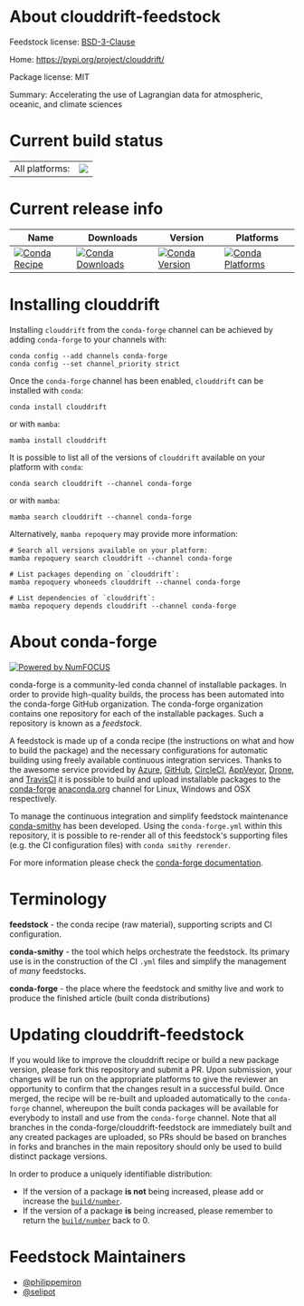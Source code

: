 About clouddrift-feedstock
==========================

Feedstock license: [BSD-3-Clause](https://github.com/conda-forge/clouddrift-feedstock/blob/main/LICENSE.txt)

Home: https://pypi.org/project/clouddrift/

Package license: MIT

Summary: Accelerating the use of Lagrangian data for atmospheric, oceanic, and climate sciences

Current build status
====================


<table><tr><td>All platforms:</td>
    <td>
      <a href="https://dev.azure.com/conda-forge/feedstock-builds/_build/latest?definitionId=18553&branchName=main">
        <img src="https://dev.azure.com/conda-forge/feedstock-builds/_apis/build/status/clouddrift-feedstock?branchName=main">
      </a>
    </td>
  </tr>
</table>

Current release info
====================

| Name | Downloads | Version | Platforms |
| --- | --- | --- | --- |
| [![Conda Recipe](https://img.shields.io/badge/recipe-clouddrift-green.svg)](https://anaconda.org/conda-forge/clouddrift) | [![Conda Downloads](https://img.shields.io/conda/dn/conda-forge/clouddrift.svg)](https://anaconda.org/conda-forge/clouddrift) | [![Conda Version](https://img.shields.io/conda/vn/conda-forge/clouddrift.svg)](https://anaconda.org/conda-forge/clouddrift) | [![Conda Platforms](https://img.shields.io/conda/pn/conda-forge/clouddrift.svg)](https://anaconda.org/conda-forge/clouddrift) |

Installing clouddrift
=====================

Installing `clouddrift` from the `conda-forge` channel can be achieved by adding `conda-forge` to your channels with:

```
conda config --add channels conda-forge
conda config --set channel_priority strict
```

Once the `conda-forge` channel has been enabled, `clouddrift` can be installed with `conda`:

```
conda install clouddrift
```

or with `mamba`:

```
mamba install clouddrift
```

It is possible to list all of the versions of `clouddrift` available on your platform with `conda`:

```
conda search clouddrift --channel conda-forge
```

or with `mamba`:

```
mamba search clouddrift --channel conda-forge
```

Alternatively, `mamba repoquery` may provide more information:

```
# Search all versions available on your platform:
mamba repoquery search clouddrift --channel conda-forge

# List packages depending on `clouddrift`:
mamba repoquery whoneeds clouddrift --channel conda-forge

# List dependencies of `clouddrift`:
mamba repoquery depends clouddrift --channel conda-forge
```


About conda-forge
=================

[![Powered by
NumFOCUS](https://img.shields.io/badge/powered%20by-NumFOCUS-orange.svg?style=flat&colorA=E1523D&colorB=007D8A)](https://numfocus.org)

conda-forge is a community-led conda channel of installable packages.
In order to provide high-quality builds, the process has been automated into the
conda-forge GitHub organization. The conda-forge organization contains one repository
for each of the installable packages. Such a repository is known as a *feedstock*.

A feedstock is made up of a conda recipe (the instructions on what and how to build
the package) and the necessary configurations for automatic building using freely
available continuous integration services. Thanks to the awesome service provided by
[Azure](https://azure.microsoft.com/en-us/services/devops/), [GitHub](https://github.com/),
[CircleCI](https://circleci.com/), [AppVeyor](https://www.appveyor.com/),
[Drone](https://cloud.drone.io/welcome), and [TravisCI](https://travis-ci.com/)
it is possible to build and upload installable packages to the
[conda-forge](https://anaconda.org/conda-forge) [anaconda.org](https://anaconda.org/)
channel for Linux, Windows and OSX respectively.

To manage the continuous integration and simplify feedstock maintenance
[conda-smithy](https://github.com/conda-forge/conda-smithy) has been developed.
Using the ``conda-forge.yml`` within this repository, it is possible to re-render all of
this feedstock's supporting files (e.g. the CI configuration files) with ``conda smithy rerender``.

For more information please check the [conda-forge documentation](https://conda-forge.org/docs/).

Terminology
===========

**feedstock** - the conda recipe (raw material), supporting scripts and CI configuration.

**conda-smithy** - the tool which helps orchestrate the feedstock.
                   Its primary use is in the construction of the CI ``.yml`` files
                   and simplify the management of *many* feedstocks.

**conda-forge** - the place where the feedstock and smithy live and work to
                  produce the finished article (built conda distributions)


Updating clouddrift-feedstock
=============================

If you would like to improve the clouddrift recipe or build a new
package version, please fork this repository and submit a PR. Upon submission,
your changes will be run on the appropriate platforms to give the reviewer an
opportunity to confirm that the changes result in a successful build. Once
merged, the recipe will be re-built and uploaded automatically to the
`conda-forge` channel, whereupon the built conda packages will be available for
everybody to install and use from the `conda-forge` channel.
Note that all branches in the conda-forge/clouddrift-feedstock are
immediately built and any created packages are uploaded, so PRs should be based
on branches in forks and branches in the main repository should only be used to
build distinct package versions.

In order to produce a uniquely identifiable distribution:
 * If the version of a package **is not** being increased, please add or increase
   the [``build/number``](https://docs.conda.io/projects/conda-build/en/latest/resources/define-metadata.html#build-number-and-string).
 * If the version of a package **is** being increased, please remember to return
   the [``build/number``](https://docs.conda.io/projects/conda-build/en/latest/resources/define-metadata.html#build-number-and-string)
   back to 0.

Feedstock Maintainers
=====================

* [@philippemiron](https://github.com/philippemiron/)
* [@selipot](https://github.com/selipot/)

